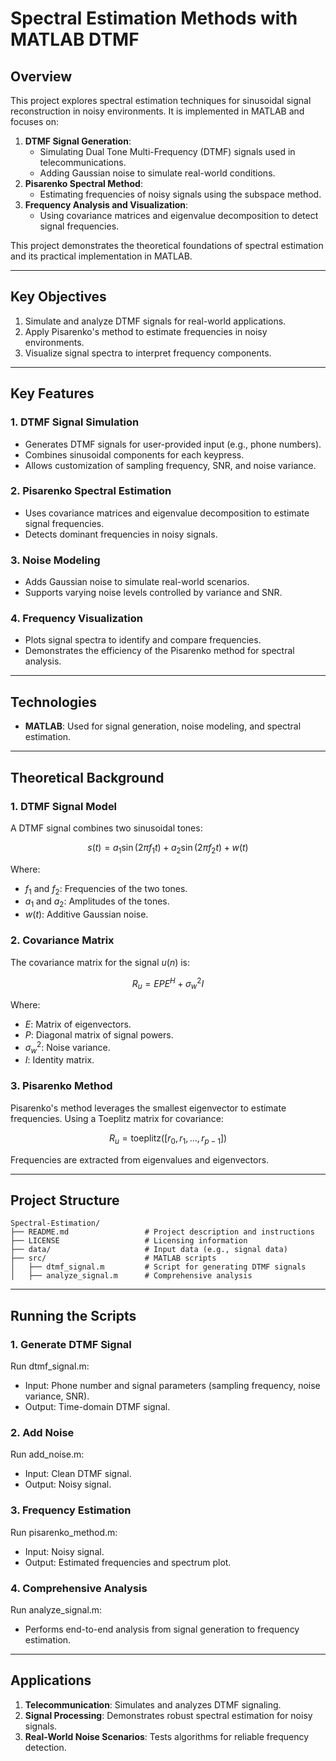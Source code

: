 # **Spectral Estimation Methods with MATLAB DTMF**

## **Overview**
This project explores spectral estimation techniques for sinusoidal signal reconstruction in noisy environments. It is implemented in MATLAB and focuses on:
1. **DTMF Signal Generation**:
   - Simulating Dual Tone Multi-Frequency (DTMF) signals used in telecommunications.
   - Adding Gaussian noise to simulate real-world conditions.
2. **Pisarenko Spectral Method**:
   - Estimating frequencies of noisy signals using the subspace method.
3. **Frequency Analysis and Visualization**:
   - Using covariance matrices and eigenvalue decomposition to detect signal frequencies.

This project demonstrates the theoretical foundations of spectral estimation and its practical implementation in MATLAB.

---

## **Key Objectives**
1. Simulate and analyze DTMF signals for real-world applications.
2. Apply Pisarenko's method to estimate frequencies in noisy environments.
3. Visualize signal spectra to interpret frequency components.

---

## **Key Features**
### **1. DTMF Signal Simulation**
- Generates DTMF signals for user-provided input (e.g., phone numbers).
- Combines sinusoidal components for each keypress.
- Allows customization of sampling frequency, SNR, and noise variance.

### **2. Pisarenko Spectral Estimation**
- Uses covariance matrices and eigenvalue decomposition to estimate signal frequencies.
- Detects dominant frequencies in noisy signals.

### **3. Noise Modeling**
- Adds Gaussian noise to simulate real-world scenarios.
- Supports varying noise levels controlled by variance and SNR.

### **4. Frequency Visualization**
- Plots signal spectra to identify and compare frequencies.
- Demonstrates the efficiency of the Pisarenko method for spectral analysis.

---

## **Technologies**
- **MATLAB**: Used for signal generation, noise modeling, and spectral estimation.

---

## **Theoretical Background**

### **1. DTMF Signal Model**
A DTMF signal combines two sinusoidal tones:

$$s(t) = a_1 \sin(2\pi f_1 t) + a_2 \sin(2\pi f_2 t) + w(t)$$

Where:
- $f_1$ and $f_2$: Frequencies of the two tones.
- $a_1$ and $a_2$: Amplitudes of the tones.
- $w(t)$: Additive Gaussian noise.

### 2. Covariance Matrix

The covariance matrix for the signal $u(n)$ is:

$$R_u = EPE^H + \sigma_w^2 I$$

Where:
- $E$: Matrix of eigenvectors.
- $P$: Diagonal matrix of signal powers.
- $\sigma_w^2$: Noise variance.
- $I$: Identity matrix.

### 3. Pisarenko Method

Pisarenko's method leverages the smallest eigenvector to estimate frequencies. Using a Toeplitz matrix for covariance:

$$R_u = \text{toeplitz}([r_0, r_1, ..., r_{p-1}])$$

Frequencies are extracted from eigenvalues and eigenvectors.

---

## **Project Structure**
```
Spectral-Estimation/
├── README.md                 # Project description and instructions
├── LICENSE                   # Licensing information
├── data/                     # Input data (e.g., signal data)
├── src/                      # MATLAB scripts
│   ├── dtmf_signal.m         # Script for generating DTMF signals
│   ├── analyze_signal.m      # Comprehensive analysis
```
---

## **Running the Scripts**

### **1. Generate DTMF Signal**
Run dtmf_signal.m:
- Input: Phone number and signal parameters (sampling frequency, noise variance, SNR).
- Output: Time-domain DTMF signal.

### **2. Add Noise**
Run add_noise.m:
- Input: Clean DTMF signal.
- Output: Noisy signal.

### **3. Frequency Estimation**
Run pisarenko_method.m:
- Input: Noisy signal.
- Output: Estimated frequencies and spectrum plot.

### **4. Comprehensive Analysis**
Run analyze_signal.m:
- Performs end-to-end analysis from signal generation to frequency estimation.

---

## **Applications**
1. **Telecommunication**: Simulates and analyzes DTMF signaling.
2. **Signal Processing**: Demonstrates robust spectral estimation for noisy signals.
3. **Real-World Noise Scenarios**: Tests algorithms for reliable frequency detection.
